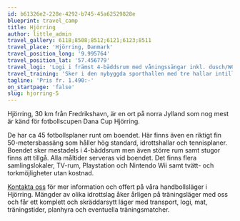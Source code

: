 ```yaml
---
id: b61326e2-228e-4292-b745-45a62529828e
blueprint: travel_camp
title: Hjörring
author: little_admin
travel_gallery: 6118;8508;8512;6121;6123;8511
travel_place: 'Hjörring, Danmark'
travel_position_long: '9.995764'
travel_position_lat: '57.456779'
travel_logi: 'Logi i främst 4-bäddsrum med våningssängar inkl. dusch/WC/TV.  Enkel och dubbelrum går att boka mot tillägg.'
travel_training: 'Sker i den nybyggda sporthallen med tre hallar intill boendet. Det finns även fotbollsplaner med naturgräs/konstgräs ca 100 meter från boendet samt en simhall med 50-metersbassäng på gångavstånd som ni kan besöka till ett reducerat pris. '
tagline: 'Pris fr. 1.490:-'
on_startpage: 'false'
slug: hjorring-5
---
```

<p>Hjörring, 30 km från Fredrikshavn, är en ort på norra Jylland som nog mest är känd för fotbollscupen Dana Cup Hjörring.</p>
<p>De har ca 45 fotbollsplaner runt om boendet. Här finns även en riktigt fin 50-metersbassäng som håller hög standard, idrottshallar och tennisplaner. Boendet sker mestadels i 4-bäddsrum men även större rum samt stugor finns att tillgå. Alla måltider serveras vid boendet. Det finns flera samlingslokaler, TV-rum, Playstation och Nintendo Wii samt tvätt- och torkmöjligheter utan kostnad.</p>
<p><a href="https://olka.se/traningslager/handboll/danmark/hjorring-5/#booking">Kontakta oss</a> för mer information och offert på våra handbollsläger i Hjörring. Mängder av olika idrottslag åker årligen på träningsläger med oss och får ett komplett och skräddarsytt läger med transport, logi, mat, träningstider, planhyra och eventuella träningsmatcher.</p>
